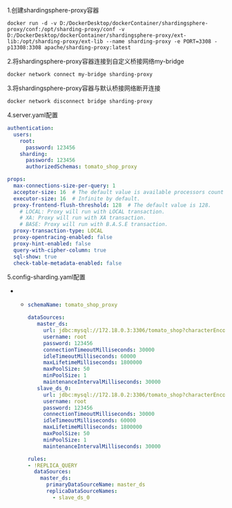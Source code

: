 1.创建shardingsphere-proxy容器

```shell
docker run -d -v D:/DockerDesktop/dockerContainer/shardingsphere-proxy/conf:/opt/sharding-proxy/conf -v D:/DockerDesktop/dockerContainer/shardingsphere-proxy/ext-lib:/opt/sharding-proxy/ext-lib --name sharding-proxy -e PORT=3308 -p13308:3308 apache/sharding-proxy:latest
```

2.将shardingsphere-proxy容器连接到自定义桥接网络my-bridge

```shell
docker network connect my-bridge sharding-proxy
```

3.将shardingsphere-proxy容器与默认桥接网络断开连接

```shell
docker network disconnect bridge sharding-proxy
```

4.server.yaml配置

```yaml
authentication:
  users:
    root:
      password: 123456
    sharding:
      password: 123456 
      authorizedSchemas: tomato_shop_proxy

props:
  max-connections-size-per-query: 1
  acceptor-size: 16  # The default value is available processors count * 2.
  executor-size: 16  # Infinite by default.
  proxy-frontend-flush-threshold: 128  # The default value is 128.
    # LOCAL: Proxy will run with LOCAL transaction.
    # XA: Proxy will run with XA transaction.
    # BASE: Proxy will run with B.A.S.E transaction.
  proxy-transaction-type: LOCAL
  proxy-opentracing-enabled: false
  proxy-hint-enabled: false
  query-with-cipher-column: true
  sql-show: true
  check-table-metadata-enabled: false

```

5.config-sharding.yaml配置

-    - ```yaml
       schemaName: tomato_shop_proxy
       
       dataSources:
          master_ds:
            url: jdbc:mysql://172.18.0.3:3306/tomato_shop?characterEncoding=utf-8&useSSL=false&serverTimezone=Asia/Shanghai&rewriteBatchedStatements=true
            username: root
            password: 123456
            connectionTimeoutMilliseconds: 30000
            idleTimeoutMilliseconds: 60000
            maxLifetimeMilliseconds: 1800000
            maxPoolSize: 50
            minPoolSize: 1
            maintenanceIntervalMilliseconds: 30000
          slave_ds_0:
            url: jdbc:mysql://172.18.0.2:3306/tomato_shop?characterEncoding=utf-8&useSSL=false&serverTimezone=Asia/Shanghai&rewriteBatchedStatements=true
            username: root
            password: 123456
            connectionTimeoutMilliseconds: 30000
            idleTimeoutMilliseconds: 60000
            maxLifetimeMilliseconds: 1800000
            maxPoolSize: 50
            minPoolSize: 1
            maintenanceIntervalMilliseconds: 30000
       
       rules:
       - !REPLICA_QUERY
         dataSources:
           master_ds:
             primaryDataSourceName: master_ds
             replicaDataSourceNames:
               - slave_ds_0
       ```